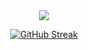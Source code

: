 <div align="center">
  <img src="https://media3.giphy.com/media/v1.Y2lkPTc5MGI3NjExNmU2dDc3NDhkNzgycXg2bmQzZjNsN2owbXEwZDZ4ZXBuZWd4cG5zMCZlcD12MV9pbnRlcm5hbF9naWZfYnlfaWQmY3Q9Zw/Vbtc9VG51NtzT1Qnv1/giphy.gif"/>
  
  [![GitHub Streak](http://github-readme-streak-stats.herokuapp.com?user=dmitryzhvinklis&theme=dark&background=000000)](https://git.io/streak-stats)
</div>
